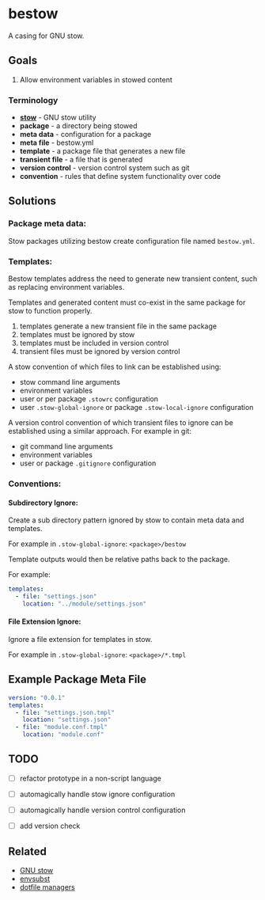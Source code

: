 # bestow

A casing for GNU stow.

## Goals

1. Allow environment variables in stowed content

### Terminology

- **[stow](https://linux.die.net/man/8/stow)** - GNU stow utility
- **package** - a directory being stowed
- **meta data** - configuration for a package
- **meta file** - bestow.yml
- **template** - a package file that generates a new file
- **transient file** - a file that is generated
- **version control** - version control system such as git
- **convention** - rules that define system functionality over code

## Solutions

### Package meta data:

Stow packages utilizing bestow create configuration file named `bestow.yml`.

### Templates:

Bestow templates address the need to generate new transient content, such as replacing environment variables.

Templates and generated content must co-exist in the same package for stow to function properly.

1. templates generate a new transient file in the same package
2. templates must be ignored by stow
3. templates must be included in version control
4. transient files must be ignored by version control

A stow convention of which files to link can be established using:

- stow command line arguments
- environment variables
- user or per package `.stowrc` configuration
- user `.stow-global-ignore` or package `.stow-local-ignore` configuration


A version control convention of which transient files to ignore can be established using a similar approach.  For example in git:

- git command line arguments
- environment variables
- user or package `.gitignore` configuration

### Conventions:

#### Subdirectory Ignore:

Create a sub directory pattern ignored by stow to contain meta data and templates.

For example in `.stow-global-ignore`: `<package>/bestow`

Template outputs would then be relative paths back to the package. 

For example:

```yaml
templates:
  - file: "settings.json"
    location: "../module/settings.json"
```

#### File Extension Ignore:

Ignore a file extension for templates in stow.

For example in `.stow-global-ignore`: `<package>/*.tmpl`

## Example Package Meta File

```yaml
version: "0.0.1"
templates:
  - file: "settings.json.tmpl"
    location: "settings.json"
  - file: "module.conf.tmpl"
    location: "module.conf"
```

## TODO

- [ ] refactor prototype in a non-script language
- [ ] automagically handle stow ignore configuration
- [ ] automagically handle version control configuration
- [ ] add version check


## Related

- [GNU stow](https://linux.die.net/man/8/stow)
- [envsubst](https://linux.die.net/man/1/envsubst)
- [dotfile managers](https://github.com/topics/dotfile-manager)
